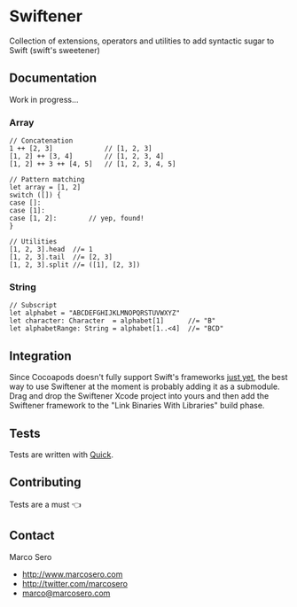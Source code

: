 # Swiftener
Collection of extensions, operators and utilities to add syntactic sugar to Swift (swift's sweetener)

## Documentation

Work in progress...

### Array

    // Concatenation
    1 ++ [2, 3]             // [1, 2, 3]
    [1, 2] ++ [3, 4]        // [1, 2, 3, 4]
    [1, 2] ++ 3 ++ [4, 5]   // [1, 2, 3, 4, 5]

    // Pattern matching
    let array = [1, 2]
    switch ([]) {
    case []:
    case [1]:
    case [1, 2]:        // yep, found!
    }

    // Utilities
    [1, 2, 3].head  //= 1
    [1, 2, 3].tail  //= [2, 3]
    [1, 2, 3].split //= ([1], [2, 3])

### String

    // Subscript
    let alphabet = "ABCDEFGHIJKLMNOPQRSTUVWXYZ"
    let character: Character  = alphabet[1]      //= "B"
    let alphabetRange: String = alphabet[1..<4]  //= "BCD"

## Integration

Since Cocoapods doesn't fully support Swift's frameworks [just yet](https://github.com/CocoaPods/CocoaPods/issues/2272), the best way to use Swiftener at the moment is probably adding it as a submodule.  
Drag and drop the Swiftener Xcode project into yours and then add the Swiftener framework to the "Link Binaries With Libraries" build phase.

## Tests

Tests are written with [Quick](https://github.com/modocache/Quick).

## Contributing

Tests are a must :point_left:

## Contact

Marco Sero

- http://www.marcosero.com
- http://twitter.com/marcosero 
- marco@marcosero.com
